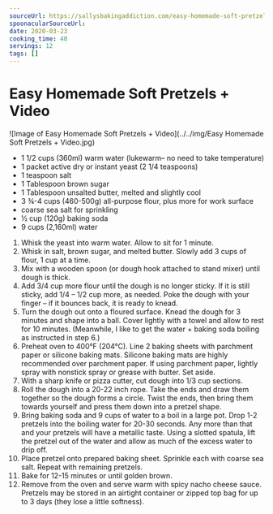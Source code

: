 ```yaml
---
sourceUrl: https://sallysbakingaddiction.com/easy-homemade-soft-pretzels/
spoonacularSourceUrl: 
date: 2020-03-23
cooking_time: 40
servings: 12
tags: []
---
```

# Easy Homemade Soft Pretzels + Video

![Image of Easy Homemade Soft Pretzels + Video](../../img/Easy Homemade Soft Pretzels + Video.jpg)


- 1 1/2 cups (360ml) warm water (lukewarm– no need to take temperature)
- 1 packet active dry or instant yeast (2 1/4 teaspoons)
- 1 teaspoon salt
- 1 Tablespoon brown sugar
- 1 Tablespoon unsalted butter, melted and slightly cool
- 3 ¾-4 cups (460-500g) all-purpose flour, plus more for work surface
- coarse sea salt for sprinkling
- ½ cup (120g) baking soda
- 9 cups (2,160ml) water


1. Whisk the yeast into warm water. Allow to sit for 1 minute.
2. Whisk in salt, brown sugar, and melted butter. Slowly add 3 cups of flour, 1 cup at a time.
3. Mix with a wooden spoon (or dough hook attached to stand mixer) until dough is thick.
4. Add 3/4 cup more flour until the dough is no longer sticky. If it is still sticky, add 1/4 – 1/2 cup more, as needed. Poke the dough with your finger – if it bounces back, it is ready to knead.
5. Turn the dough out onto a floured surface. Knead the dough for 3 minutes and shape into a ball. Cover lightly with a towel and allow to rest for 10 minutes. (Meanwhile, I like to get the water + baking soda boiling as instructed in step 6.)
6. Preheat oven to 400°F (204°C). Line 2 baking sheets with parchment paper or silicone baking mats. Silicone baking mats are highly recommended over parchment paper. If using parchment paper, lightly spray with nonstick spray or grease with butter. Set aside.
7. With a sharp knife or pizza cutter, cut dough into 1/3 cup sections.
8. Roll the dough into a 20-22 inch rope. Take the ends and draw them together so the dough forms a circle. Twist the ends, then bring them towards yourself and press them down into a pretzel shape.
9. Bring baking soda and 9 cups of water to a boil in a large pot. Drop 1-2 pretzels into the boiling water for 20-30 seconds. Any more than that and your pretzels will have a metallic taste. Using a slotted spatula, lift the pretzel out of the water and allow as much of the excess water to drip off. 
10. Place pretzel onto prepared baking sheet. Sprinkle each with coarse sea salt. Repeat with remaining pretzels.
11. Bake for 12-15 minutes or until golden brown.
12. Remove from the oven and serve warm with spicy nacho cheese sauce. Pretzels may be stored in an airtight container or zipped top bag for up to 3 days (they lose a little softness).
